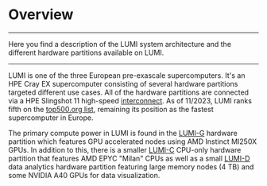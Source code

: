 # Overview

[lumi-c]: ../hardware/lumic.md
[lumi-g]: ../hardware/lumig.md
[lumi-d]: ../hardware/lumid.md
[network]: ../hardware/network.md
[lumi-top500]: https://top500.org/system/180048/

---
Here you find a description of the LUMI system architecture and the different
hardware partitions available on LUMI.

---


LUMI is one of the three European pre-exascale supercomputers. It's an HPE Cray
EX supercomputer consisting of several hardware partitions targeted different
use cases. All of the hardware partitions are connected via a HPE Slingshot 11
high-speed [interconnect][network]. As of 11/2023, LUMI ranks fifth on the 
[top500.org list][lumi-top500], remaining its position as the fastest supercomputer in Europe.

The primary compute power in LUMI is found in the [LUMI-G][lumi-g] hardware
partition which features GPU accelerated nodes using AMD Instinct MI250X GPUs.
In addition to this, there is a smaller [LUMI-C][lumi-c] CPU-only hardware
partition that features AMD EPYC "Milan" CPUs as well as a small
[LUMI-D][lumi-d] data analytics hardware partition featuring large memory nodes
(4 TB) and some NVIDIA A40 GPUs for data visualization.



